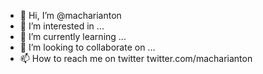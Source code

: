 - 👋 Hi, I’m @macharianton
- 👀 I’m interested in ...
- 🌱 I’m currently learning ...
- 💞️ I’m looking to collaborate on ...
- 📫 How to reach me on twitter twitter.com/macharianton

<!---
macharianton/macharianton is a ✨ special ✨ repository because its `README.md` (this file) appears on your GitHub profile.
You can click the Preview link to take a look at your changes.
--->

